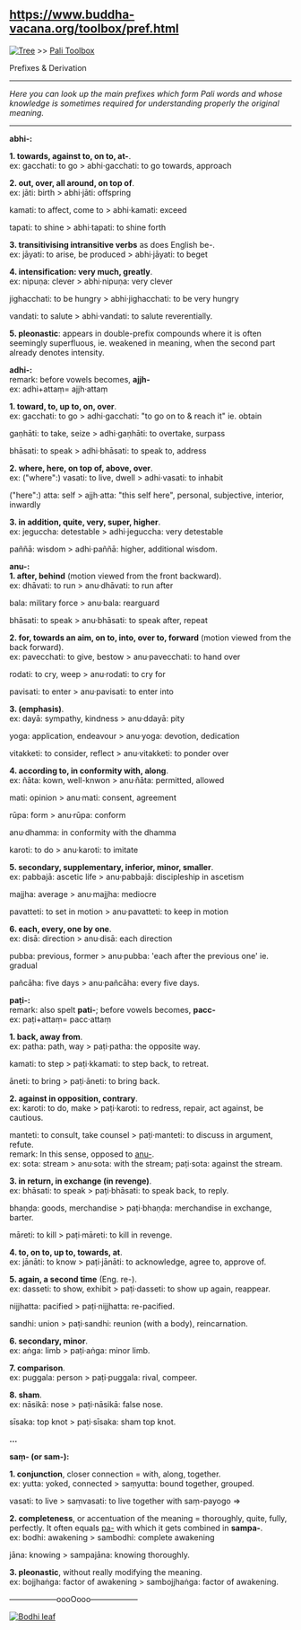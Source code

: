 https://www.buddha-vacana.org/toolbox/pref.html
---
[![Tree](https://www.buddha-vacana.org/treerpti.png "Home")](https://www.buddha-vacana.org/index.html) >> [Pali Toolbox](https://www.buddha-vacana.org/toolbox.html)

  

Prefixes & Derivation

---

_Here you can look up the main prefixes which form Pali words and whose knowledge is sometimes required for understanding properly the original meaning._

---

  
  
  
**abhi-:**

**1. towards, against to, on to, at-**.  
ex: gacchati: to go > abhi·gacchati: to go towards, approach

**2. out, over, all around, on top of**.  
ex: jāti: birth > abhi·jāti: offspring

kamati: to affect, come to > abhi·kamati: exceed

tapati: to shine > abhi·tapati: to shine forth

**3. transitivising intransitive verbs** as does English be-.  
ex: jāyati: to arise, be produced > abhi·jāyati: to beget

**4. intensification: very much, greatly**.  
ex: nipuṇa: clever > abhi·nipuṇa: very clever

jighacchati: to be hungry > abhi·jighacchati: to be very hungry

vandati: to salute > abhi·vandati: to salute reverentially.

**5. pleonastic**: appears in double-prefix compounds where it is often seemingly superfluous, ie. weakened in meaning, when the second part already denotes intensity.  
  
  
**adhi-:**  
remark: before vowels becomes, **ajjh-**  
ex: adhi+attaṃ= ajjh·attaṃ

**1. toward, to, up to, on, over**.  
ex: gacchati: to go > adhi·gacchati: "to go on to & reach it" ie. obtain

gaṇhāti: to take, seize > adhi·gaṇhāti: to overtake, surpass

bhāsati: to speak > adhi·bhāsati: to speak to, address

**2. where, here, on top of, above, over**.  
ex: ("where":) vasati: to live, dwell > adhi·vasati: to inhabit

("here":) atta: self > ajjh·atta: "this self here", personal, subjective, interior, inwardly

**3. in addition, quite, very, super, higher**.  
ex: jeguccha: detestable > adhi·jeguccha: very detestable

paññā: wisdom > adhi·paññā: higher, additional wisdom.  
  
  
**anu-:**  
**1. after, behind** (motion viewed from the front backward).  
ex: dhāvati: to run > anu·dhāvati: to run after

bala: military force > anu·bala: rearguard

bhāsati: to speak > anu·bhāsati: to speak after, repeat

**2. for, towards an aim, on to, into, over to, forward** (motion viewed from the back forward).  
ex: pavecchati: to give, bestow > anu·pavecchati: to hand over

rodati: to cry, weep > anu·rodati: to cry for

pavisati: to enter > anu·pavisati: to enter into

**3. (emphasis)**.  
ex: dayā: sympathy, kindness > anu·ddayā: pity

yoga: application, endeavour > anu·yoga: devotion, dedication

vitakketi: to consider, reflect > anu·vitakketi: to ponder over

**4. according to, in conformity with, along**.  
ex: ñāta: kown, well-knwon > anu·ñāta: permitted, allowed

mati: opinion > anu·mati: consent, agreement

rūpa: form > anu·rūpa: conform

anu·dhamma: in conformity with the dhamma

karoti: to do > anu·karoti: to imitate

**5. secondary, supplementary, inferior, minor, smaller**.  
ex: pabbajā: ascetic life > anu·pabbajā: discipleship in ascetism

majjha: average > anu·majjha: mediocre

pavatteti: to set in motion > anu·pavatteti: to keep in motion

**6. each, every, one by one**.  
ex: disā: direction > anu·disā: each direction

pubba: previous, former > anu·pubba: 'each after the previous one' ie. gradual

pañcāha: five days > anu·pañcāha: every five days.  
  
  
**paṭi-:**  
remark: also spelt **pati-**; before vowels becomes, **pacc-**  
ex: paṭi+attaṃ= pacc·attaṃ

**1. back, away from**.  
ex: patha: path, way > paṭi·patha: the opposite way.

kamati: to step > paṭi·kkamati: to step back, to retreat.

āneti: to bring > paṭi·āneti: to bring back.

**2. against in opposition, contrary**.  
ex: karoti: to do, make > paṭi·karoti: to redress, repair, act against, be cautious.

manteti: to consult, take counsel > paṭi·manteti: to discuss in argument, refute.  
remark: In this sense, opposed to [anu-](https://www.buddha-vacana.org/toolbox/pref.html#anu).  
ex: sota: stream > anu·sota: with the stream; paṭi·sota: against the stream.

**3. in return, in exchange (in revenge)**.  
ex: bhāsati: to speak > paṭi·bhāsati: to speak back, to reply.

bhaṇḍa: goods, merchandise > paṭi·bhaṇḍa: merchandise in exchange, barter.

māreti: to kill > paṭi·māreti: to kill in revenge.

**4. to, on to, up to, towards, at**.  
ex: jānāti: to know > paṭi·jānāti: to acknowledge, agree to, approve of.

**5. again, a second time** (Eng. re-).  
ex: dasseti: to show, exhibit > paṭi·dasseti: to show up again, reappear.

nijjhatta: pacified > paṭi·nijjhatta: re-pacified.

sandhi: union > paṭi·sandhi: reunion (with a body), reincarnation.

**6. secondary, minor**.  
ex: aṅga: limb > paṭi·aṅga: minor limb.

**7. comparison**.  
ex: puggala: person > paṭi·puggala: rival, compeer.

**8. sham**.  
ex: nāsikā: nose > paṭi·nāsikā: false nose.

sīsaka: top knot > paṭi·sīsaka: sham top knot.

**...**  
  
  
**saṃ- (or sam-):**

**1. conjunction**, closer connection = with, along, together.  
ex: yutta: yoked, connected > saṃyutta: bound together, grouped.

vasati: to live > saṃvasati: to live together with
saṃ-payogo =>

**2. completeness**, or accentuation of the meaning = thoroughly, quite, fully, perfectly. It often equals [pa-](https://www.buddha-vacana.org/toolbox/pref.html#pa) with which it gets combined in **sampa-**.  
ex: bodhi: awakening > sambodhi: complete awakening

jāna: knowing > sampajāna: knowing thoroughly.

**3. pleonastic**, without really modifying the meaning.  
ex: bojjhaṅga: factor of awakening > sambojjhaṅga: factor of awakening.  
  
  
  

——————oooOooo——————  
  
  

[![Bodhi leaf](https://www.buddha-vacana.org/leaf.jpg "Top")](https://www.buddha-vacana.org/toolbox/pref.html#article)